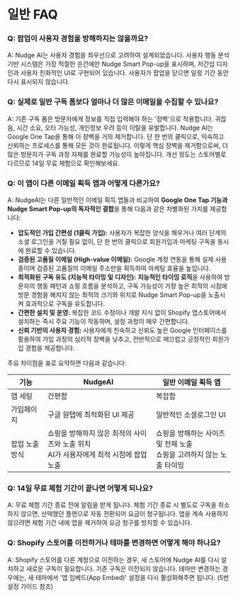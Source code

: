 # 일반 FAQ

### Q: 팝업이 사용자 경험을 방해하지는 않을까요?

A: Nudge AI는 사용자 경험을 최우선으로 고려하여 설계되었습니다. 사용자 행동 분석 기반 시스템은 가장 적절한 순간에만 Nudge Smart Pop-up을 표시하며, 저간섭 디자인과 사용자 친화적인 UI로 구현되어 있습니다. 사용자가 팝업을 닫으면 일정 기간 동안 다시 표시되지 않습니다.

### Q: 실제로 일반 구독 폼보다 얼마나 더 많은 이메일을 수집할 수 있나요?

A: 기존 구독 폼은 방문자에게 정보를 직접 입력해야 하는 '장벽'으로 작용합니다. 귀찮음, 시간 소요, 오타 가능성, 개인정보 우려 등이 이탈을 유발합니다. Nudge AI는 Google One Tap을 통해 이 장벽을 거의 제거합니다. 단 한 번의 클릭으로, 익숙하고 신뢰하는 프로세스를 통해 모든 것이 완료됩니다. 이렇게 핵심 장벽을 제거함으로써, 더 많은 방문자가 구독 과정 자체를 완료할 가능성이 높아집니다. 개선 정도는 스토어별로 다르므로 14일 무료 체험으로 확인해보세요.

### Q: 이 앱이 다른 이메일 획득 앱과 어떻게 다른가요?

A: NudgeAI는 다른 일반적인 이메일 획득 앱들과 비교하여 **Google One Tap 기능과 Nudge Smart Pop-up의 독자적인 결합**을 통해 다음과 같은 차별화된 가치를 제공합니다:

*   **압도적인 가입 간편성 (1클릭 가입):** 사용자가 복잡한 양식을 채우거나 여러 단계의 소셜 로그인을 거칠 필요 없이, 단 한 번의 클릭으로 회원가입과 마케팅 구독을 동시에 완료할 수 있습니다.
*   **검증된 고품질 이메일 (High-value 이메일):** Google 계정 연동을 통해 실제 사용 중이며 검증된 고품질의 이메일 주소만을 획득하여 마케팅 효율을 높입니다.
*   **최적화된 구독 유도 (지능적 타이밍 및 디자인):** **지능적인 타이밍 로직**을 사용하여 방문자의 행동 패턴과 쇼핑 흐름을 분석하고, 구독 가능성이 가장 높은 최적의 시점에 방문 경험을 해치지 않는 최적의 크기와 위치로 Nudge Smart Pop-up을 노출시켜 효과적으로 구독을 유도합니다.
*   **간편한 설치 및 운영:** 복잡한 코드 수정이나 개발 지식 없이 Shopify 앱스토어에서 설치하는 즉시 주요 기능이 작동하며, 설정 과정이 매우 간편합니다.
*   **신뢰 기반의 사용자 경험:** 사용자에게 친숙하고 신뢰도 높은 Google 인터페이스를 활용하여 가입 과정의 심리적 장벽을 낮추고, 전반적으로 매끄럽고 긍정적인 회원가입 경험을 제공합니다.

주요 차이점을 표로 요약하면 다음과 같습니다:

| 기능          | NudgeAI                                                                                                         | 일반 이메일 획득 앱                                                     |
| ------------- | -------------------------------------------------------------------------------------------------------------- | ----------------------------------------------------------------------- |
| 앱 세팅       | 간편함                                                                                                          | 복잡함                                                                  |
| 가입페이지    | 구글 원탭에 최적화된 UI 제공                                                                                    | 일반적인 소셜로그인 UI                                                  |
| 팝업 노출 방식 | 쇼핑을 방해하지 않은 최적의 사이즈와 노출 위치<br>AI가 사용자에게 최적 시점에 팝업 노출                          | 쇼핑을 방해하는 사이즈 및 전체 노출<br>쇼핑을 고려하지 않는 노출 타이밍 |

### Q: 14일 무료 체험 기간이 끝나면 어떻게 되나요?

A: 무료 체험 기간 종료 전에 알림을 받게 됩니다. 체험 기간 종료 시 별도로 구독을 취소하지 않으면, 선택했던 플랜으로 자동 전환되어 요금이 청구됩니다. 앱을 계속 사용하지 않으려면 체험 기간 내에 앱을 제거하여 요금 청구를 방지할 수 있습니다.

### Q: Shopify 스토어를 이전하거나 테마를 변경하면 어떻게 해야 하나요?

A: Shopify 스토어를 다른 계정으로 이전하는 경우, 새 스토어에 Nudge AI를 다시 설치하고 새로운 구독이 필요합니다. 기존 구독은 이전되지 않습니다. 테마만 변경하는 경우에는, 새 테마에서 '앱 임베드(App Embed)' 설정을 다시 활성화해주면 됩니다. (5번 설정 가이드 참조)
